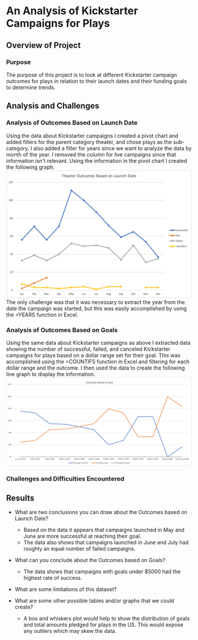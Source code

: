 # An Analysis of Kickstarter Campaigns for Plays

## Overview of Project

### Purpose 
The purpose of this project is to look at different Kickstarter campaign outcomes for plays in relation to their launch dates and their funding goals to determine trends.

## Analysis and Challenges


### Analysis of Outcomes Based on Launch Date
Using the data about Kickstarter campaigns I created a pivot chart and added filters for the parent category theater, and chose plays as the sub-category. I also added a filter for years since we want to analyze the data by month of the year. I removed the column for live campaigns since that information isn't relevant. Using the information in the pivot chart I created the following graph.
![image](https://github.com/lelar92/kickstarter-analysis/blob/main/Theater_Outcomes_vs_Launch.png)
The only challenge was that it was necessary to extract the year from the date the campaign was started, but this was easily accomplished by using the =YEARS function in Excel.

### Analysis of Outcomes Based on Goals
Using the same data about Kickstarter campaigns as above I extracted data showing the number of successful, failed, and canceled Kickstarter campaigns for plays based on a dollar range set for their goal. This was accomplished using the =COUNTIFS function in Excel and filtering for each dollar range and the outcome. I then used the data to create the following line graph to display the information.
![image](https://github.com/lelar92/kickstarter-analysis/blob/main/Outcomes_vs_Goals.png)

### Challenges and Difficulties Encountered

## Results

- What are two conclusions you can draw about the Outcomes based on Launch Date?
  - Based on the data it appears that campaigns launched in May and June are more successful at reaching their goal. 
  - The data also shows that campaigns launched in June and July had roughly an equal number of failed campaigns.

- What can you conclude about the Outcomes based on Goals?
  - The data shows that campaigns with goals under $5000 had the highest rate of success.

- What are some limitations of this dataset?


- What are some other possible tables and/or graphs that we could create?
  - A box and whiskers plot would help to show the distribution of goals and total amounts pledged for plays in the US. This would expose any outliers which may skew the data.
